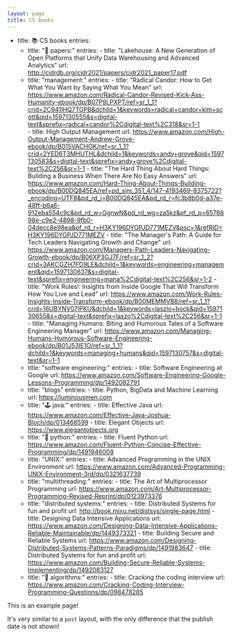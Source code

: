 ```yaml
---
layout: page
title: CS books
---
```

  - title: 📚 CS books 
    entries:
      - title: "📃 papers:"
        entries:
            - title: "Lakehouse: A New Generation of Open Platforms that Unify Data Warehousing and Advanced Analytics"
              url: http://cidrdb.org/cidr2021/papers/cidr2021_paper17.pdf
      - title: "management:"
        entries:
            - title: "Radical Candor: How to Get What You Want by Saying What You Mean"
              url: https://www.amazon.com/Radical-Candor-Revised-Kick-Ass-Humanity-ebook/dp/B07P9LPXPT/ref=sr_1_1?crid=2C941IHQ7TGPB&dchild=1&keywords=radical+candor+kim+scott&qid=1597130555&s=digital-text&sprefix=radical+candor%2Cdigital-text%2C318&sr=1-1  
            - title: High Output Management
              url: https://www.amazon.com/High-Output-Management-Andrew-Grove-ebook/dp/B015VACHOK/ref=sr_1_1?crid=2YED6T3MHUTHL&dchild=1&keywords=andy+grove&qid=1597130583&s=digital-text&sprefix=andy+grove%2Cdigital-text%2C256&sr=1-1
            - title: "The Hard Thing About Hard Things: Building a Business When There Are No Easy Answers"
              url: https://www.amazon.com/Hard-Thing-About-Things-Building-ebook/dp/B00DQ845EA/ref=pd_sim_351_4/147-4193469-8375722?_encoding=UTF8&pd_rd_i=B00DQ845EA&pd_rd_r=fc3b8b0d-a37e-48ff-b6a6-912eba554c9c&pd_rd_w=GgnwN&pd_rd_wg=za5kz&pf_rd_p=6576898e-c9e2-4898-9fb0-04decc8e98ea&pf_rd_r=H3KY196DYGPJD771MEZV&psc=1&refRID=H3KY196DYGPJD771MEZV
            - title: "The Manager's Path: A Guide for Tech Leaders Navigating Growth and Change"
              url:  https://www.amazon.com/Managers-Path-Leaders-Navigating-Growth-ebook/dp/B06XP3GJ7F/ref=sr_1_2?crid=3AKCGZH7FD9LE&dchild=1&keywords=engineering+management&qid=1597130637&s=digital-text&sprefix=engineering+mana%2Cdigital-text%2C256&sr=1-2
            - title: "Work Rules!: Insights from Inside Google That Will Transform How You Live and Lead"
              url:  https://www.amazon.com/Work-Rules-Insights-Inside-Transform-ebook/dp/B00MEMMVB8/ref=sr_1_1?crid=16UBYNV07IPKU&dchild=1&keywords=laszlo+bock&qid=1597130655&s=digital-text&sprefix=laszo%2Cdigital-text%2C256&sr=1-1
            - title: "Managing Humans: Biting and Humorous Tales of a Software Engineering Manager"
              url:  https://www.amazon.com/Managing-Humans-Humorous-Software-Engineering-ebook/dp/B01J53IE1O/ref=sr_1_1?dchild=1&keywords=managing+humans&qid=1597130757&s=digital-text&sr=1-1
      - title: "software engineering:"
        entries:
            - title: Software Engineering at Google
              url: https://www.amazon.com/Software-Engineering-Google-Lessons-Programming/dp/1492082791
      - title: "blogs"
        entries:
            - title: Python, BigData and Machine Learning
              url: https://luminousmen.com
      - title: "🕹 java:"
        entries:
            - title: Effective Java
              url: https://www.amazon.com/Effective-Java-Joshua-Bloch/dp/013468599
            - title: Elegant Objects
              url: https://www.elegantobjects.org
      - title: "🐍 python:"
        entries:
            - title: Fluent Python
              url: https://www.amazon.com/Fluent-Python-Concise-Effective-Programming/dp/1491946008
      - title: "UNIX:"
        entries: 
            - title: Advanced Programming in the UNIX Environment
              url: https://www.amazon.com/Advanced-Programming-UNIX-Environment-3rd/dp/0321637739
      - title: "multithreading:"
        entries:
            - title: The Art of Multiprocessor Programming
              url: https://www.amazon.com/Art-Multiprocessor-Programming-Revised-Reprint/dp/0123973376
      - title: "distributed systems:"
        entries: 
            - title: Distributed Systems for fun and profit
              url: http://book.mixu.net/distsys/single-page.html
            - title: Designing Data Intensive Applications
              url: https://www.amazon.com/Designing-Data-Intensive-Applications-Reliable-Maintainable/dp/1449373321
            - title: Building Secure and Reliable Systems
              url: https://www.amazon.com/Designing-Distributed-Systems-Patterns-Paradigms/dp/1491983647
            - title: Distributed Systems for fun and profit
              url: https://www.amazon.com/Building-Secure-Reliable-Systems-Implementing/dp/1492083127
      - title: "🎲 algorithms:"
        entries:
            - title: Cracking the coding interview
              url: https://www.amazon.com/Cracking-Coding-Interview-Programming-Questions/dp/098478285


This is an example page!

It's very similar to a `post` layout, with the only difference that the publish date is not shown!